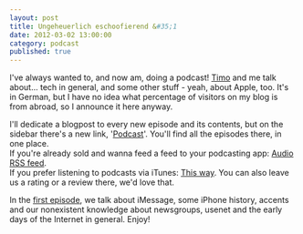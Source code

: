 ```yaml
---
layout: post
title: Ungeheuerlich eschoofierend &#35;1
date: 2012-03-02 13:00:00
category: podcast
published: true
---
```

I've always wanted to, and now am, doing a podcast! [Timo](http://twitter.com/theuer) and me talk about... tech in general, and some other stuff - yeah, about Apple, too. It's in German, but I have no idea what percentage of visitors on my blog is from abroad, so I announce it here anyway.

I'll dedicate a blogpost to every new episode and its contents, but on the sidebar there's a new link, '[Podcast](http://blog.timmschoof.com/podcast/)'. You'll find all the episodes there, in one place.  
If you're already sold and wanna feed a feed to your podcasting app: [Audio RSS feed](http://feeds.feedburner.com/ungeheuerlich_eschoofierend).  
If you prefer listening to podcasts via iTunes: [This way](http://itunes.apple.com/de/podcast/ungeheuerlich-eschoofierend/id507224771?l=en). You can also leave us a rating or a review there, we'd love that.

In the [first episode](http://www.buzzsprout.com/5450/42499-ist-das-irgendwas-auf-servern.mp3), we talk about iMessage, some iPhone history, accents and our nonexistent knowledge about newsgroups, usenet and the early days of the Internet in general. Enjoy!

